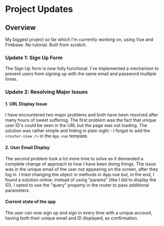# Project Updates

## Overview
My biggest project so far which I'm currently working on, using Vue and Firebase. No tutorial. Built from scratch.

### Update 1: Sign Up Form
The Sign Up form is now fully functional. I've implemented a mechanism to prevent users from signing up with the same email and password multiple times.

### Update 2: Resolving Major Issues
#### 1. URL Display Issue
I have encountered two major problems and both have been resolved after many hours of sweet suffering.
The first problem was the fact that unique user ID's could be seen in the URL but the page was not loading. The solution was rather simple and hiding in plain sight - I forgot to add the `<router-view />` in the `App.vue` template.

#### 2. User Email Display
The second problem took a lot more time to solve as it demanded a complete change of approach to how I have been doing things. The issue was in the unique email of the user not appearing on the screen, after they log in. I tried changing the object in methods in App.vue but, in the end, I found a solution online: instead of using "params" (like I did to display the ID), I opted to use the "query" property in the router to pass additional parameters.

#### Current state of the app
The user can now sign up and sign in every time with a unique account, having both their unique email and ID displayed, as confirmation.
